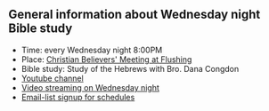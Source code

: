 ## General information about Wednesday night Bible study

* Time: every Wednesday night 8:00PM
* Place: 
    [Christian Believers' Meeting at Flushing](https://www.google.com/maps/place/Christian+Believers+Meeting/@40.7524083,-73.8137922,18z/data=!4m12!1m6!3m5!1s0x89c2603f33468b6d:0xe2592267e26adf67!2sChristian+Believers+Meeting!8m2!3d40.75226!4d-73.81273!3m4!1s0x89c2603f33468b6d:0xe2592267e26adf67!8m2!3d40.75226!4d-73.81273)
* Bible study: Study of the Hebrews with Bro. Dana Congdon
* [Youtube channel](https://www.youtube.com/watch?v=ybarWxXomX0&feature=youtu.be) 
* [Video streaming on Wednesday night](https://youtu.be/j9oqemfpRQc)
* [Email-list signup for schedules](https://goo.gl/forms/D87k7VBsuQMKpyJs2)




